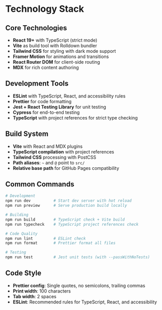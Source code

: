 # Technology Stack

## Core Technologies

- **React 19+** with TypeScript (strict mode)
- **Vite** as build tool with Rolldown bundler
- **Tailwind CSS** for styling with dark mode support
- **Framer Motion** for animations and transitions
- **React Router DOM** for client-side routing
- **MDX** for rich content authoring

## Development Tools

- **ESLint** with TypeScript, React, and accessibility rules
- **Prettier** for code formatting
- **Jest + React Testing Library** for unit testing
- **Cypress** for end-to-end testing
- **TypeScript** with project references for strict type checking

## Build System

- **Vite** with React and MDX plugins
- **TypeScript compilation** with project references
- **Tailwind CSS** processing with PostCSS
- **Path aliases**: `~` and `@` point to `src/`
- **Relative base path** for GitHub Pages compatibility

## Common Commands

```bash
# Development
npm run dev          # Start dev server with hot reload
npm run preview      # Serve production build locally

# Building
npm run build        # TypeScript check + Vite build
npm run typecheck    # TypeScript project references check

# Code Quality
npm run lint         # ESLint check
npm run format       # Prettier format all files

# Testing
npm run test         # Jest unit tests (with --passWithNoTests)
```

## Code Style

- **Prettier config**: Single quotes, no semicolons, trailing commas
- **Print width**: 100 characters
- **Tab width**: 2 spaces
- **ESLint**: Recommended rules for TypeScript, React, and accessibility